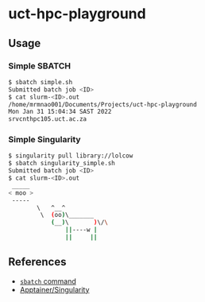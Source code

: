 # uct-hpc-playground

## Usage

### Simple SBATCH

```bash
$ sbatch simple.sh
Submitted batch job <ID>
$ cat slurm-<ID>.out
/home/mrmnao001/Documents/Projects/uct-hpc-playground
Mon Jan 31 15:04:34 SAST 2022
srvcnthpc105.uct.ac.za
```

### Simple Singularity

```bash
$ singularity pull library://lolcow
$ sbatch singularity_simple.sh
Submitted batch job <ID>
$ cat slurm-<ID>.out
 _____
< moo >
 -----
        \   ^__^
         \  (oo)\_______
            (__)\       )\/\
                ||----w |
                ||     ||
```


## References
- [`sbatch` command](https://slurm.schedmd.com/sbatch.html)
- [Apptainer/Singularity](https://apptainer.org/)